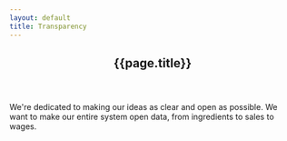 ```yaml
---
layout: default
title: Transparency
---
```


<!-- One -->
<section id="one" class="main special">
    <div class="container">
        <!-- <span class="image fit primary"><img src="assets/images/pic01.jpg" alt="" /></span> -->
        <div class="content">
            <header class="major">
                <h2>{{page.title}}</h2>
            </header>
            <p>We're dedicated to making our ideas as clear and open as possible.  We want to make our entire system open data, from ingredients to sales to wages.</p>
        </div>
    </div>
</section>